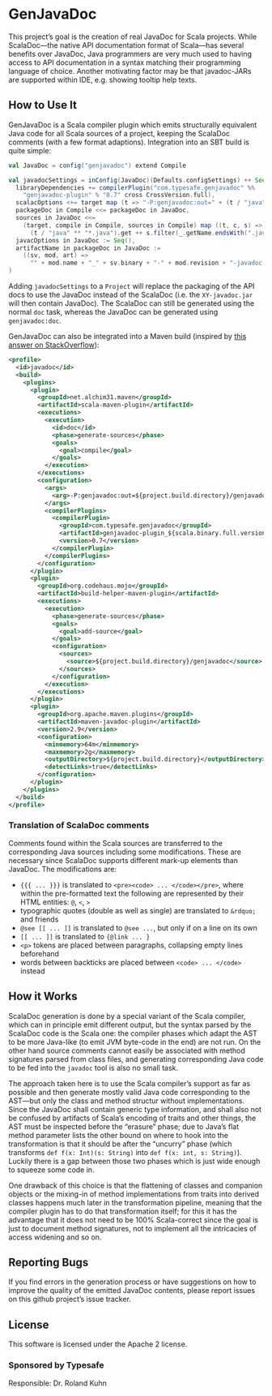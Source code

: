 # GenJavaDoc

This project’s goal is the creation of real JavaDoc for Scala projects. While ScalaDoc—the native API documentation format of Scala—has several benefits over JavaDoc, Java programmers are very much used to having access to API documentation in a syntax matching their programming language of choice. Another motivating factor may be that javadoc-JARs are supported within IDE, e.g. showing tooltip help texts.

## How to Use It

GenJavaDoc is a Scala compiler plugin which emits structurally equivalent Java code for all Scala sources of a project, keeping the ScalaDoc comments (with a few format adaptions). Integration into an SBT build is quite simple:

~~~ scala
val JavaDoc = config("genjavadoc") extend Compile

val javadocSettings = inConfig(JavaDoc)(Defaults.configSettings) ++ Seq(
  libraryDependencies += compilerPlugin("com.typesafe.genjavadoc" %%
    "genjavadoc-plugin" % "0.7" cross CrossVersion.full),
  scalacOptions <+= target map (t => "-P:genjavadoc:out=" + (t / "java")),
  packageDoc in Compile <<= packageDoc in JavaDoc,
  sources in JavaDoc <<=
    (target, compile in Compile, sources in Compile) map ((t, c, s) =>
      (t / "java" ** "*.java").get ++ s.filter(_.getName.endsWith(".java"))),
  javacOptions in JavaDoc := Seq(),
  artifactName in packageDoc in JavaDoc :=
    ((sv, mod, art) =>
      "" + mod.name + "_" + sv.binary + "-" + mod.revision + "-javadoc.jar")
)
~~~

Adding `javadocSettings` to a `Project` will replace the packaging of the API docs to use the JavaDoc instead of the ScalaDoc (i.e. the `XY-javadoc.jar` will then contain JavaDoc). The ScalaDoc can still be generated using the normal `doc` task, whereas the JavaDoc can be generated using `genjavadoc:doc`.

GenJavaDoc can also be integrated into a Maven build (inspired by [this answer on StackOverflow](http://stackoverflow.com/questions/12301620/how-to-generate-an-aggregated-scaladoc-for-a-maven-site/16288487#16288487)):

~~~ xml
<profile>
  <id>javadoc</id>
  <build>
    <plugins>
      <plugin>
        <groupId>net.alchim31.maven</groupId>
        <artifactId>scala-maven-plugin</artifactId>
        <executions>
          <execution>
            <id>doc</id>
            <phase>generate-sources</phase>
            <goals>
              <goal>compile</goal>
            </goals>
          </execution>
        </executions>
        <configuration>
          <args>
            <arg>-P:genjavadoc:out=${project.build.directory}/genjavadoc</arg>
          </args>
          <compilerPlugins>
            <compilerPlugin>
              <groupId>com.typesafe.genjavadoc</groupId>
              <artifactId>genjavadoc-plugin_${scala.binary.full.version}</artifactId>
              <version>0.7</version>
            </compilerPlugin>
          </compilerPlugins>
        </configuration>
      </plugin>
      <plugin>
        <groupId>org.codehaus.mojo</groupId>
        <artifactId>build-helper-maven-plugin</artifactId>
        <executions>
          <execution>
            <phase>generate-sources</phase>
            <goals>
              <goal>add-source</goal>
            </goals>
            <configuration>
              <sources>
                <source>${project.build.directory}/genjavadoc</source>
              </sources>
            </configuration>
          </execution>
        </executions>
      </plugin>
      <plugin>
        <groupId>org.apache.maven.plugins</groupId>
        <artifactId>maven-javadoc-plugin</artifactId>
        <version>2.9</version>
        <configuration>
          <minmemory>64m</minmemory>
          <maxmemory>2g</maxmemory>
          <outputDirectory>${project.build.directory}</outputDirectory>
          <detectLinks>true</detectLinks>
        </configuration>
      </plugin>
    </plugins>
  </build>
</profile>
~~~

### Translation of ScalaDoc comments

Comments found within the Scala sources are transferred to the corresponding Java sources including some modifications. These are necessary since ScalaDoc supports different mark-up elements than JavaDoc. The modifications are:

 * `{{{ ... }}}` is translated to `<pre><code> ... </code></pre>`, where within the pre-formatted text the following are represented by their HTML entities: `@`, `<`, `>`
 * typographic quotes (double as well as single) are translated to `&rdquo;` and friends
 * `@see [[ ... ]]` is translated to `@see ...`, but only if on a line on its own
 * `[[ ... ]]` is translated to `{@link ... }`
 * `<p>` tokens are placed between paragraphs, collapsing empty lines beforehand
 * words between backticks are placed between `<code> ... </code>` instead

## How it Works

ScalaDoc generation is done by a special variant of the Scala compiler, which can in principle emit different output, but the syntax parsed by the ScalaDoc code is the Scala one: the compiler phases which adapt the AST to be more Java-like (to emit JVM byte-code in the end) are not run. On the other hand source comments cannot easily be associated with method signatures parsed from class files, and generating corresponding Java code to be fed into the `javadoc` tool is also no small task.

The approach taken here is to use the Scala compiler’s support as far as possible and then generate mostly valid Java code corresponding to the AST—but only the class and method structur without implementations. Since the JavaDoc shall contain generic type information, and shall also not be confused by artifacts of Scala’s encoding of traits and other things, the AST must be inspected before the “erasure” phase; due to Java’s flat method parameter lists the other bound on where to hook into the transformation is that it should be after the “uncurry” phase (which transforms `def f(x: Int)(s: String)` into `def f(x: int, s: String)`). Luckily there is a gap between those two phases which is just wide enough to squeeze some code in.

One drawback of this choice is that the flattening of classes and companion objects or the mixing-in of method implementations from traits into derived classes happens much later in the transformation pipeline, meaning that the compiler plugin has to do that transformation itself; for this it has the advantage that it does not need to be 100% Scala-correct since the goal is just to document method signatures, not to implement all the intricacies of access widening and so on.

## Reporting Bugs

If you find errors in the generation process or have suggestions on how to improve the quality of the emitted JavaDoc contents, please report issues on this github project’s issue tracker.

## License

This software is licensed under the Apache 2 license.

### Sponsored by Typesafe

Responsible: Dr. Roland Kuhn
